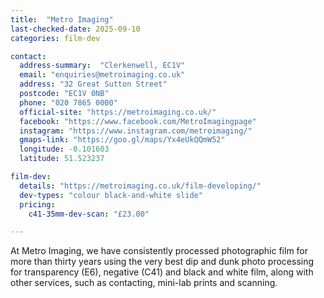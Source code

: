 ```yaml
---
title:  "Metro Imaging"
last-checked-date: 2025-09-10
categories: film-dev

contact:
  address-summary:  "Clerkenwell, EC1V"
  email: "enquiries@metroimaging.co.uk"
  address: "32 Great Sutton Street"
  postcode: "EC1V 0NB"
  phone: "020 7865 0000"
  official-site: "https://metroimaging.co.uk/"
  facebook: "https://www.facebook.com/MetroImagingpage"
  instagram: "https://www.instagram.com/metroimaging/"
  gmaps-link: "https://goo.gl/maps/Yx4eUkQQmW52"
  longitude: -0.101603
  latitude: 51.523237

film-dev:
  details: "https://metroimaging.co.uk/film-developing/"
  dev-types: "colour black-and-white slide"  
  pricing:
    c41-35mm-dev-scan: "£23.00"

---
```


At Metro Imaging, we have consistently processed photographic film for more than thirty years using the very best dip and dunk photo processing for transparency (E6), negative (C41) and black and white film, along with other services, such as contacting, mini-lab prints and scanning.
